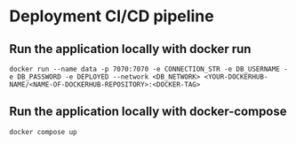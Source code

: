 # Deployment CI/CD pipeline


## Run the application locally with docker run
`docker run --name data -p 7070:7070 -e CONNECTION_STR -e DB_USERNAME -e DB_PASSWORD -e DEPLOYED --network <DB_NETWORK> <YOUR-DOCKERHUB-NAME/<NAME-OF-DOCKERHUB-REPOSITORY>:<DOCKER-TAG>`

## Run the application locally with docker-compose
`docker compose up` 
